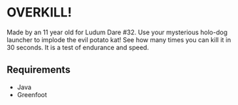 # OVERKILL!

Made by an 11 year old for Ludum Dare #32.
Use your mysterious holo-dog launcher to implode the evil potato kat!
See how many times you can kill it in 30 seconds.
It is a test of endurance and speed.

## Requirements

*   Java
*   Greenfoot
